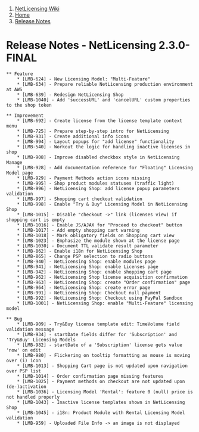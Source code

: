 1.  [NetLicensing Wiki](index.html)
2.  [Home](Home_11010214.html)
3.  [Release Notes](Release-Notes_11010240.html)

<span id="title-text"> Release Notes - NetLicensing 2.3.0-FINAL </span>
=======================================================================


    ** Feature
        * [LMB-624] - New Licensing Model: "Multi-Feature"
        * [LMB-634] - Prepare reliable NetLicensing production environment at AWS
        * [LMB-639] - Redesign NetLicensing Shop
        * [LMB-1040] - Add 'successURL' and 'cancelURL' custom properties to the shop token

    ** Improvement
        * [LMB-692] - Create license from the license template context menu
        * [LMB-725] - Prepare step-by-step intro for NetLicensing
        * [LMB-931] - Create additional info icons
        * [LMB-994] - Layout popups for "add license" functionality
        * [LMB-540] - Workout the logic for handling inactive licenses in shop
        * [LMB-908] - Improve disabled checkbox style in NetLicensing Manage
        * [LMB-928] - Add documentation reference for "Floating" Licensing Model page
        * [LMB-929] - Payment Methods action icons missing
        * [LMB-995] - Shop product modules statuses (traffic light)
        * [LMB-996] - NetLicensing Shop: add license popup parameters validation
        * [LMB-997] - Shopping cart checkout validation 
        * [LMB-998] - Enable "Try & Buy" Licensing Model in NetLicensing Shop
        * [LMB-1015] - Disable "checkout ->" link (licenses view) if shopping cart is empty
        * [LMB-1016] - Enable JS/AJAX for "Proceed to checkout" button
        * [LMB-1017] - Add empty shopping cart warning
        * [LMB-1018] - Mark obligatory fields on Shopping cart view
        * [LMB-1023] - Emphasize the module shown at the license page
        * [LMB-1030] - Document TTL validate result parameter
        * [LMB-862] - Enable i18n for NetLicensing Shop
        * [LMB-865] - Change PSP selection to radio buttons
        * [LMB-940] - NetLicensing Shop: enable modules page
        * [LMB-941] - NetLicensing Shop: enable Licenses page
        * [LMB-942] - NetLicensing Shop: enable shopping cart page
        * [LMB-962] - NetLicensing Shop license acquisition confirmation
        * [LMB-963] - NetLicensing Shop: create "Order confirmation" page
        * [LMB-964] - NetLicensing Shop: create error page
        * [LMB-991] - NetLicensing Shop: Checkout null payment
        * [LMB-992] - NetLicensing Shop: Checkout using PayPal Sandbox
        * [LMB-1001] - NetLicensing Shop: enable "Multi-Feature" licensing model

    ** Bug
        * [LMB-909] - Try&Buy license template edit: TimeVolume field validation message
        * [LMB-934] - startDate fields differ for 'Subscription' and 'Try&Buy' Licensing Models
        * [LMB-982] - startDate of a 'Subscription' license gets value 'now' on edit
        * [LMB-980] - Flickering on tooltip formatting as mouse is moving over (i) icon
        * [LMB-1013] - Shopping Cart page is not updated upon navigation over PSP list
        * [LMB-1014] - Order confirmation page missing features
        * [LMB-1025] - Payment methods on checkout are not updated upon (de-)activation
        * [LMB-1036] - Licensing Model 'Rental': feature 0 (null) price is not handled properly
        * [LMB-1043] - Inactive license templates shown in NetLicensing Shop
        * [LMB-1045] - i18n: Product Module with Rental Licensing Model validation
        * [LMB-959] - Uploaded File Info -> an image is not displayed


